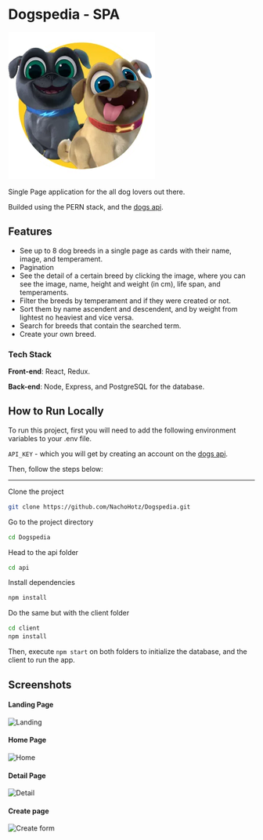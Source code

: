 # Dogspedia - SPA

![Logo](https://raw.githubusercontent.com/NachoHotz/Dogspedia/main/dog.png)

Single Page application for the all dog lovers out there.

Builded using the PERN stack, and the [dogs api](https://thedogapi.com).

## Features

- See up to 8 dog breeds in a single page as cards with their name, image, and temperament.
- Pagination
- See the detail of a certain breed by clicking the image, where you can see the image, name, height and weight (in cm), life span, and temperaments.
- Filter the breeds by temperament and if they were created or not.
- Sort them by name ascendent and descendent, and by weight from lightest no heaviest and vice versa.
- Search for breeds that contain the searched term.
- Create your own breed.

### Tech Stack

**Front-end**: React, Redux.

**Back-end**: Node, Express, and PostgreSQL for the database.

## How to Run Locally

To run this project, first you will need to add the following environment variables to your .env file.

`API_KEY` - which you will get by creating an account on the [dogs api](https://thedogapi.com).

Then, follow the steps below:

---
Clone the project

```bash
git clone https://github.com/NachoHotz/Dogspedia.git
```

Go to the project directory

```bash
cd Dogspedia
```

Head to the api folder

```bash
cd api
```

Install dependencies

```bash
npm install
```

Do the same but with the client folder

```bash
cd client
npm install
```

Then, execute `npm start` on both folders to initialize the database, and the client to run the app.

## Screenshots

#### Landing Page

![Landing](https://user-images.githubusercontent.com/72778896/132437674-45b0dd69-d5b8-436f-9b2f-3761f49c549e.jpg)

#### Home Page

![Home](https://user-images.githubusercontent.com/72778896/132437689-275649f2-250c-4abb-9caf-5c5987bca08e.jpg)

#### Detail Page

![Detail](https://user-images.githubusercontent.com/72778896/132437708-c86c8b62-caf0-4867-8a60-85e655b5786e.jpg)

#### Create page

![Create form](https://user-images.githubusercontent.com/72778896/132437721-da688eb4-c627-4d07-bba2-d73aae4e1e67.jpg)
